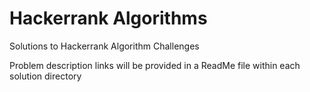 # Hackerrank Algorithms

Solutions to Hackerrank Algorithm Challenges

Problem description links will be provided in a ReadMe file within each solution directory